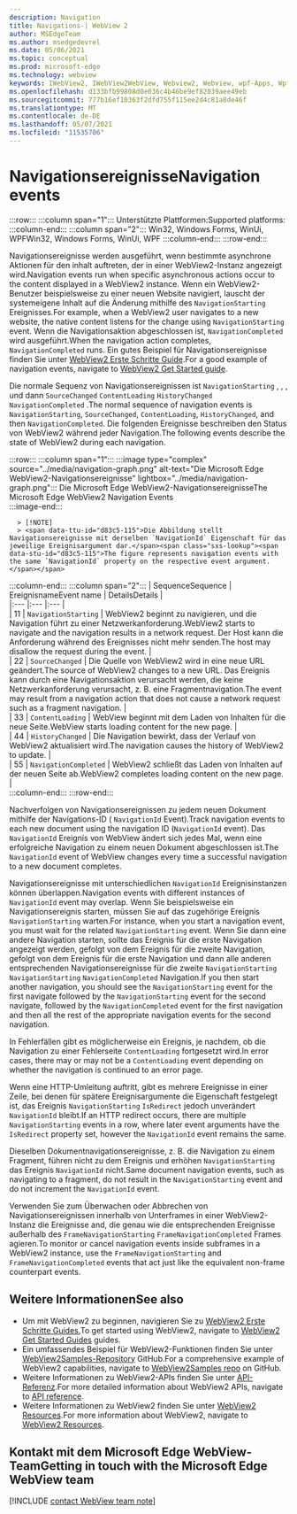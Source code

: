```yaml
---
description: Navigation
title: Navigations-| WebView 2
author: MSEdgeTeam
ms.author: msedgedevrel
ms.date: 05/06/2021
ms.topic: conceptual
ms.prod: microsoft-edge
ms.technology: webview
keywords: IWebView2, IWebView2WebView, Webview2, Webview, wpf-Apps, Wpf, Microsoft Edge, ICoreWebView2, ICoreWebView2Host, Browsersteuerung, Edge-HTML
ms.openlocfilehash: d133bfb99808d0e036c4b46be9ef82039aee49eb
ms.sourcegitcommit: 777b16ef10363f2dfd755f115ee2d4c81a8de46f
ms.translationtype: MT
ms.contentlocale: de-DE
ms.lasthandoff: 05/07/2021
ms.locfileid: "11535706"
---
```

# <a name="navigation-events"></a><span data-ttu-id="d83c5-104">Navigationsereignisse</span><span class="sxs-lookup"><span data-stu-id="d83c5-104">Navigation events</span></span>  

:::row:::
   :::column span="1":::
      <span data-ttu-id="d83c5-105">Unterstützte Plattformen:</span><span class="sxs-lookup"><span data-stu-id="d83c5-105">Supported platforms:</span></span>
   :::column-end:::
   :::column span="2":::
      <span data-ttu-id="d83c5-106">Win32, Windows Forms, WinUi, WPF</span><span class="sxs-lookup"><span data-stu-id="d83c5-106">Win32, Windows Forms, WinUi, WPF</span></span>
   :::column-end:::
:::row-end:::  

<span data-ttu-id="d83c5-107">Navigationsereignisse werden ausgeführt, wenn bestimmte asynchrone Aktionen für den inhalt auftreten, der in einer WebView2-Instanz angezeigt wird.</span><span class="sxs-lookup"><span data-stu-id="d83c5-107">Navigation events run when specific asynchronous actions occur to the content displayed in a WebView2 instance.</span></span>  <span data-ttu-id="d83c5-108">Wenn ein WebView2-Benutzer beispielsweise zu einer neuen Website navigiert, lauscht der systemeigene Inhalt auf die Änderung mithilfe des `NavigationStarting` Ereignisses.</span><span class="sxs-lookup"><span data-stu-id="d83c5-108">For example, when a WebView2 user navigates to a new website, the native content listens for the change using `NavigationStarting` event.</span></span>  <span data-ttu-id="d83c5-109">Wenn die Navigationsaktion abgeschlossen ist, `NavigationCompleted` wird ausgeführt.</span><span class="sxs-lookup"><span data-stu-id="d83c5-109">When the navigation action completes, `NavigationCompleted` runs.</span></span>  <span data-ttu-id="d83c5-110">Ein gutes Beispiel für Navigationsereignisse finden Sie unter [WebView2 Erste Schritte Guide][Webview2IndexGetStarted].</span><span class="sxs-lookup"><span data-stu-id="d83c5-110">For a good example of navigation events, navigate to [WebView2 Get Started guide][Webview2IndexGetStarted].</span></span>  

<!--todo:  Move the relevant information out of the get started guide to better focus the content and leave the most concise elements in the get started guide.  -->   

<span data-ttu-id="d83c5-111">Die normale Sequenz von Navigationsereignissen ist `NavigationStarting` , , , und dann `SourceChanged` `ContentLoading` `HistoryChanged` `NavigationCompleted` .</span><span class="sxs-lookup"><span data-stu-id="d83c5-111">The normal sequence of navigation events is `NavigationStarting`, `SourceChanged`, `ContentLoading`, `HistoryChanged`, and then `NavigationCompleted`.</span></span>  <span data-ttu-id="d83c5-112">Die folgenden Ereignisse beschreiben den Status von WebView2 während jeder Navigation.</span><span class="sxs-lookup"><span data-stu-id="d83c5-112">The following events describe the state of WebView2 during each navigation.</span></span>  

:::row:::
   :::column span="1":::
      :::image type="complex" source="../media/navigation-graph.png" alt-text="Die Microsoft Edge WebView2-Navigationsereignisse" lightbox="../media/navigation-graph.png":::
         <span data-ttu-id="d83c5-114">Die Microsoft Edge WebView2-Navigationsereignisse</span><span class="sxs-lookup"><span data-stu-id="d83c5-114">The Microsoft Edge WebView2 Navigation Events</span></span>  
      :::image-end:::  
      
      > [!NOTE]
      > <span data-ttu-id="d83c5-115">Die Abbildung stellt Navigationsereignisse mit derselben `NavigationId` Eigenschaft für das jeweilige Ereignisargument dar.</span><span class="sxs-lookup"><span data-stu-id="d83c5-115">The figure represents navigation events with the same `NavigationId` property on the respective event argument.</span></span>  
   :::column-end:::
   :::column span="2":::
      | <span data-ttu-id="d83c5-116">Sequence</span><span class="sxs-lookup"><span data-stu-id="d83c5-116">Sequence</span></span> | <span data-ttu-id="d83c5-117">Ereignisname</span><span class="sxs-lookup"><span data-stu-id="d83c5-117">Event name</span></span> | <span data-ttu-id="d83c5-118">Details</span><span class="sxs-lookup"><span data-stu-id="d83c5-118">Details</span></span> |  
      |:--- |:--- |:--- |  
      | <span data-ttu-id="d83c5-119">1</span><span class="sxs-lookup"><span data-stu-id="d83c5-119">1</span></span> | `NavigationStarting`  |  <span data-ttu-id="d83c5-120">WebView2 beginnt zu navigieren, und die Navigation führt zu einer Netzwerkanforderung.</span><span class="sxs-lookup"><span data-stu-id="d83c5-120">WebView2 starts to navigate and the navigation results in a network request.</span></span>  <span data-ttu-id="d83c5-121">Der Host kann die Anforderung während des Ereignisses nicht mehr senden.</span><span class="sxs-lookup"><span data-stu-id="d83c5-121">The host may disallow the request during the event.</span></span>  |  
      | <span data-ttu-id="d83c5-122">2</span><span class="sxs-lookup"><span data-stu-id="d83c5-122">2</span></span> | `SourceChanged`  |  <span data-ttu-id="d83c5-123">Die Quelle von WebView2 wird in eine neue URL geändert.</span><span class="sxs-lookup"><span data-stu-id="d83c5-123">The source of WebView2 changes to a new URL.</span></span>  <span data-ttu-id="d83c5-124">Das Ereignis kann durch eine Navigationsaktion verursacht werden, die keine Netzwerkanforderung verursacht, z. B. eine Fragmentnavigation.</span><span class="sxs-lookup"><span data-stu-id="d83c5-124">The event may result from a navigation action that does not cause a network request such as a fragment navigation.</span></span>  |  
      | <span data-ttu-id="d83c5-125">3</span><span class="sxs-lookup"><span data-stu-id="d83c5-125">3</span></span> | `ContentLoading`  |  <span data-ttu-id="d83c5-126">WebView beginnt mit dem Laden von Inhalten für die neue Seite.</span><span class="sxs-lookup"><span data-stu-id="d83c5-126">WebView starts loading content for the new page.</span></span>  |  
      | <span data-ttu-id="d83c5-127">4</span><span class="sxs-lookup"><span data-stu-id="d83c5-127">4</span></span> | `HistoryChanged`  |  <span data-ttu-id="d83c5-128">Die Navigation bewirkt, dass der Verlauf von WebView2 aktualisiert wird.</span><span class="sxs-lookup"><span data-stu-id="d83c5-128">The navigation causes the history of WebView2 to update.</span></span>  |  
      | <span data-ttu-id="d83c5-129">5</span><span class="sxs-lookup"><span data-stu-id="d83c5-129">5</span></span> | `NavigationCompleted`  |  <span data-ttu-id="d83c5-130">WebView2 schließt das Laden von Inhalten auf der neuen Seite ab.</span><span class="sxs-lookup"><span data-stu-id="d83c5-130">WebView2 completes loading content on the new page.</span></span>  |  
   :::column-end:::
:::row-end:::

<span data-ttu-id="d83c5-131">Nachverfolgen von Navigationsereignissen zu jedem neuen Dokument mithilfe der Navigations-ID \( `NavigationId` Event\).</span><span class="sxs-lookup"><span data-stu-id="d83c5-131">Track navigation events to each new document using the navigation ID \(`NavigationId` event\).</span></span>  <span data-ttu-id="d83c5-132">Das `NavigationId` Ereignis von WebView ändert sich jedes Mal, wenn eine erfolgreiche Navigation zu einem neuen Dokument abgeschlossen ist.</span><span class="sxs-lookup"><span data-stu-id="d83c5-132">The `NavigationId` event of WebView changes every time a successful navigation to a new document completes.</span></span>  

 <span data-ttu-id="d83c5-133">Navigationsereignisse mit unterschiedlichen `NavigationId` Ereignisinstanzen können überlappen.</span><span class="sxs-lookup"><span data-stu-id="d83c5-133">Navigation events with different instances of `NavigationId` event may overlap.</span></span>  <span data-ttu-id="d83c5-134">Wenn Sie beispielsweise ein Navigationsereignis starten, müssen Sie auf das zugehörige Ereignis `NavigationStarting` warten.</span><span class="sxs-lookup"><span data-stu-id="d83c5-134">For instance, when you start a navigation event, you must wait for the related `NavigationStarting` event.</span></span>  <span data-ttu-id="d83c5-135">Wenn Sie dann eine andere Navigation starten, sollte das Ereignis für die erste Navigation angezeigt werden, gefolgt von dem Ereignis für die zweite Navigation, gefolgt von dem Ereignis für die erste Navigation und dann alle anderen entsprechenden Navigationsereignisse für die zweite `NavigationStarting` `NavigationStarting` `NavigationCompleted` Navigation.</span><span class="sxs-lookup"><span data-stu-id="d83c5-135">If you then start another navigation, you should see the `NavigationStarting` event for the first navigate followed by the `NavigationStarting` event for the second navigate, followed by the `NavigationCompleted` event for the first navigation and then all the rest of the appropriate navigation events for the second navigation.</span></span>  
 
 <span data-ttu-id="d83c5-136">In Fehlerfällen gibt es möglicherweise ein Ereignis, je nachdem, ob die Navigation zu einer Fehlerseite `ContentLoading` fortgesetzt wird.</span><span class="sxs-lookup"><span data-stu-id="d83c5-136">In error cases, there may or may not be a `ContentLoading` event depending on whether the navigation is continued to an error page.</span></span>  
 
 <span data-ttu-id="d83c5-137">Wenn eine HTTP-Umleitung auftritt, gibt es mehrere Ereignisse in einer Zeile, bei denen für spätere Ereignisargumente die Eigenschaft festgelegt ist, das Ereignis `NavigationStarting` `IsRedirect` jedoch unverändert `NavigationId` bleibt.</span><span class="sxs-lookup"><span data-stu-id="d83c5-137">If an HTTP redirect occurs, there are multiple `NavigationStarting` events in a row, where later event arguments have the `IsRedirect` property set, however the `NavigationId` event remains the same.</span></span>  
 
 <span data-ttu-id="d83c5-138">Dieselben Dokumentnavigationsereignisse, z. B. die Navigation zu einem Fragment, führen nicht zu dem Ereignis und erhöhen `NavigationStarting` das Ereignis `NavigationId` nicht.</span><span class="sxs-lookup"><span data-stu-id="d83c5-138">Same document navigation events, such as navigating to a fragment, do not result in the `NavigationStarting` event and do not increment the `NavigationId` event.</span></span>  

<span data-ttu-id="d83c5-139">Verwenden Sie zum Überwachen oder Abbrechen von Navigationsereignissen innerhalb von Unterframes in einer WebView2-Instanz die Ereignisse and, die genau wie die entsprechenden Ereignisse außerhalb des `FrameNavigationStarting` `FrameNavigationCompleted` Frames agieren.</span><span class="sxs-lookup"><span data-stu-id="d83c5-139">To monitor or cancel navigation events inside subframes in a WebView2 instance, use the `FrameNavigationStarting` and `FrameNavigationCompleted` events that act just like the equivalent non-frame counterpart events.</span></span>  

## <a name="see-also"></a><span data-ttu-id="d83c5-140">Weitere Informationen</span><span class="sxs-lookup"><span data-stu-id="d83c5-140">See also</span></span>  

*   <span data-ttu-id="d83c5-141">Um mit WebView2 zu beginnen, navigieren Sie zu [WebView2 Erste Schritte Guides.][Webview2IndexGetStarted]</span><span class="sxs-lookup"><span data-stu-id="d83c5-141">To get started using WebView2, navigate to [WebView2 Get Started Guides][Webview2IndexGetStarted] guides.</span></span>  
*   <span data-ttu-id="d83c5-142">Ein umfassendes Beispiel für WebView2-Funktionen finden Sie unter [WebView2Samples-Repository][GithubMicrosoftedgeWebview2samples] GitHub.</span><span class="sxs-lookup"><span data-stu-id="d83c5-142">For a comprehensive example of WebView2 capabilities, navigate to [WebView2Samples repo][GithubMicrosoftedgeWebview2samples] on GitHub.</span></span>  
*   <span data-ttu-id="d83c5-143">Weitere Informationen zu WebView2-APIs finden Sie unter [API-Referenz][DotnetApiMicrosoftWebWebview2WpfWebview2].</span><span class="sxs-lookup"><span data-stu-id="d83c5-143">For more detailed information about WebView2 APIs, navigate to [API reference][DotnetApiMicrosoftWebWebview2WpfWebview2].</span></span>  
*   <span data-ttu-id="d83c5-144">Weitere Informationen zu WebView2 finden Sie unter [WebView2 Resources][Webview2IndexNextSteps].</span><span class="sxs-lookup"><span data-stu-id="d83c5-144">For more information about WebView2, navigate to [WebView2 Resources][Webview2IndexNextSteps].</span></span>  

## <a name="getting-in-touch-with-the-microsoft-edge-webview-team"></a><span data-ttu-id="d83c5-145">Kontakt mit dem Microsoft Edge WebView-Team</span><span class="sxs-lookup"><span data-stu-id="d83c5-145">Getting in touch with the Microsoft Edge WebView team</span></span>  

[!INCLUDE [contact WebView team note](../includes/contact-webview-team-note.md)]  

<!-- links -->  

[Webview2IndexGetStarted]: ../index.md#get-started "Erste Schritte – Einführung in Microsoft Edge WebView2 | Microsoft Docs"  
[Webview2IndexNextSteps]: ../index.md#next-steps "Nächste Schritte – Einführung in Microsoft Edge WebView2 | Microsoft Docs"  

[DotnetApiMicrosoftWebWebview2WpfWebview2]: /dotnet/api/microsoft.web.webview2.wpf.webview2 "WebView2-Klasse | Microsoft Docs"  

[GithubMicrosoftedgeWebview2samples]: https://github.com/MicrosoftEdge/WebView2Samples "WebView2-Beispiele – MicrosoftEdge/WebView2Samples | GitHub"  
